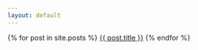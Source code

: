 ```yaml
---
layout: default
---
```


{% for post in site.posts %}
<a href="{{ post.url }}">{{ post.title }}</a>
{% endfor %}
